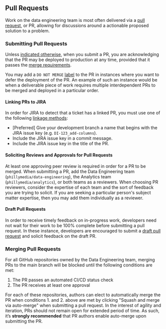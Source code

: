 ## Pull Requests

Work on the data engineering team is most often delivered via a [pull request](communication.md#everything-starts-with-a-pull-request), or PR, allowing for discussions around a actionable proposed solution to a problem.

### Submitting Pull Requests

Unless [indicated otherwise](pull-requests.md#draft-pull-requests), when you submit a PR, you are acknowledging that the PR may be deployed to production at any time, provided that it passes the [merge requirements](pull-requests.md#merging-pull-requests).

You may add a `DO NOT MERGE` [label](https://docs.github.com/en/issues/using-labels-and-milestones-to-track-work/managing-labels) to the PR in instances where you want to defer the deployment of the PR. An example of such an instance would be when a deliverable piece of work requires multiple interdependent PRs to be merged and deployed in a particular order.

#### Linking PRs to JIRA

In order for JIRA to detect that a ticket has a linked PR, you must use one of the following [linkage methods](https://github.com/atlassian/github-for-jira/blob/main/README.md#see-github-development-information-in-jira):

* [Preferred] Give your development branch a name that begins with the JIRA issue key (e.g. `DI-123_add-columns`).
* Include the JIRA issue key in a commit message.
* Include the JIRA issue key in the title of the PR.

#### Soliciting Reviews and Approvals for Pull Requests

At least one approving peer review is required in order for a PR to be merged. When submitting a PR, add the Data Engineering team (`phillymedia/data-engineering`), the Analytics team (`phillymedia/analytics`), or both teams as a reviewers. When choosing PR reviewers, consider the expertise of each team and the sort of feedback you are trying to solicit. If you are seeking a particular person's subject matter expertise, then you may add them individually as a reviewer.

#### Draft Pull Requests

In order to receive timely feedback on in-progress work, developers need not wait for their work to be 100% complete before submitting a pull request. In these instance, developers are encouraged to submit a [draft pull request](https://github.blog/2019-02-14-introducing-draft-pull-requests/) and solicit feedback on the draft PR.

### Merging Pull Requests

For all GitHub repositories owned by the Data Engineering team, merging PRs to the main branch will be blocked until the following conditions are met:
1. The PR passes an automated CI/CD status check
2. The PR receives at least one approval

For each of these repositories, authors can elect to automatically merge the PR when conditions 1. and 2. above are met by clicking "Squash and merge via auto-merge" when submitting a pull request. In the interest of agility and iteration, PRs should not remain open for extended period of time. As such, it’s **strongly recommended** that PR authors enable auto-merge upon submitting the PR. 

